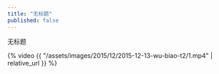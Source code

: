 ```yaml
---
title: "无标题"
published: false
---
```

无标题



{% video {{ "/assets/images/2015/12/2015-12-13-wu-biao-t2/1.mp4" | relative_url }} %}
